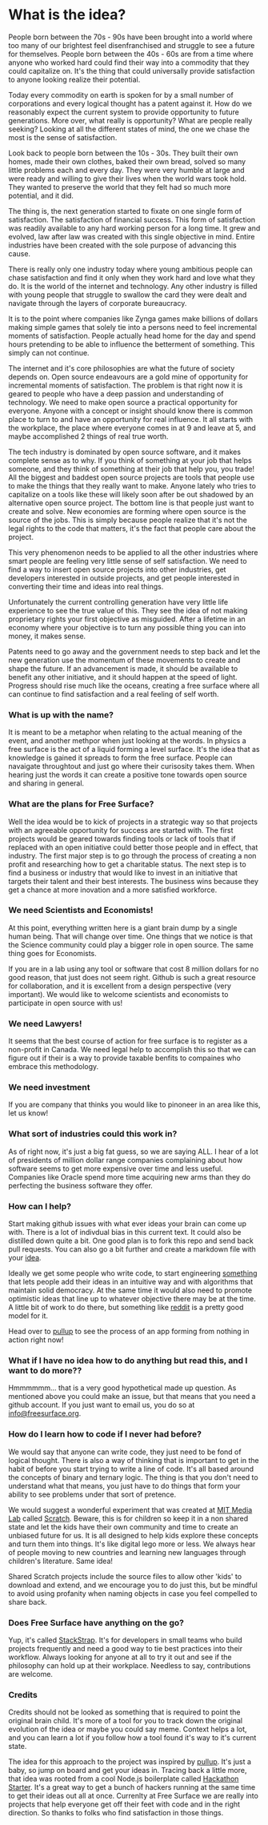 # What is the idea?

People born between  the 70s - 90s have been brought into a world where too many of our brightest feel disenfranchised and struggle to see a future for themselves.  People born between the 40s - 60s are from a time where anyone who worked hard could find their way into a commodity that they could capitalize on. It's the thing that could universally provide satisfaction to anyone looking realize their potential.

Today every commodity on earth is spoken for by a small number of corporations and every logical thought has a patent against it.  How do we reasonably expect the current system to provide opportunity to future generations.  More over, what really is opportunity?  What are people really seeking?  Looking at all the different states of mind, the one we chase the most is the sense of satisfaction.

Look back to people born between the 10s - 30s.  They built their own homes, made their own clothes, baked their own bread, solved so many little problems each and every day.  They were very humble at large and were ready and willing to give their lives when the world wars took hold.  They wanted to preserve the world that they felt had so much more potential, and it did.

The thing is, the next generation started to fixate on one single form of satisfaction.  The satisfaction of financial success.  This form of satisfaction was readily available to any hard working person for a long time.  It grew and evolved, law after law was created with this single objective in mind.  Entire industries have been created with the sole purpose of advancing this cause. 

There is really only one industry today where young ambitious people can chase satisfaction and find it only when they work hard and love what they do.  It is the world of the internet and technology.  Any other industry is filled with young people that struggle to swallow the card they were dealt and navigate through the layers of corporate bureaucracy.

It is to the point where companies like Zynga games make billions of dollars making simple games that solely tie into a persons need to feel incremental moments of satisfaction.  People actually head home for the day and spend hours pretending to be able to influence the betterment of something.  This simply can not continue.

The internet and it's core philosophies are what the future of society depends on.  Open source endeavours are a gold mine of opportunity for incremental moments of satisfaction.  The problem is that right now it is geared to people who have a deep passion and understanding of technology.  We need to make open source a practical opportunity for everyone.  Anyone with a concept or insight should know there is common place to turn to and have an opportunity for real influence.  It all starts with the workplace, the place where everyone comes in at 9 and leave at 5, and maybe accomplished 2 things of real true worth.  

The tech industry is dominated by open source software, and it makes complete sense as to why.  If you think of something at your job that helps someone, and they think of something at their job that help you, you trade!  All the biggest and baddest open source projects are tools that people use to make the things that they really want to make.  Anyone lately who tries to capitalize on a tools like these will likely soon after be out shadowed by an alternative open source project.  The bottom line is that people just want to create and solve.  New economies are forming where open source is the source of the jobs. This is simply because people realize that it's not the legal rights to the code that matters, it's the fact that people care about the project.

This very phenomenon needs to be applied to all the other industries  where smart people are feeling very little sense of self satisfaction.  We need to find a way to insert open source projects into other industries, get developers interested in outside projects, and get people interested in converting their time and ideas into real things.

Unfortunately the current controlling generation have very little life experience to see the true value of this.  They see the idea of not making proprietary rights your first objective as misguided.  After a lifetime in an economy where your objective is to turn any possible thing you can into money, it makes sense.  

Patents need to go away and the government needs to step back and let the new generation use the momentum of these movements to create and shape the future.  If an advancement is made, it should be available to benefit any other initiative, and it should happen at the speed of light.  Progress should rise much like the oceans, creating a free surface where all can continue to find satisfaction and a real feeling of self worth.

### What is up with the name?

It is meant to be a metaphor when relating to the actual meaning of the event, and another methpor when 
just looking at the words. In physics a free surface is the act of a liquid forming a level 
surface. It's the idea that as knowledge is gained it spreads to form the free surface. 
People can navaigate throughtout and just go where their curisosity takes them. When hearing
just the words it can create a positive tone towards open source and sharing in general.

### What are the plans for Free Surface?

Well the idea would be to kick of projects in a strategic way so that projects with an 
agreeable opportunity for success are started with.  The first projects would be 
geared towards finding tools or lack of tools that if replaced with an open 
initiative could better those people and in effect, that industry.  The first major step is
to go through the process of creating a non profit and researching how to get
a charitable status.  The next step is to find a business or industry that would 
like to invest in an initiative that targets their talent and their best interests. The
business wins because they get a chance at more inovation and a more satisfied workforce.

### We need Scientists and Economists!

At this point, everything written here is a giant brain dump by a single human being.  That
will change over time.  One things that we notice is that the Science community could play
a bigger role in open source.  The same thing goes for Economists.

If you are in a lab using any tool or software that cost 8 million dollars for no good reason,
that just does not seem right.  Github is such a great resource for collaboration, and it is
excellent from a design perspective (very important). We would like to welcome scientists
and economists to participate in open source with us!

### We need Lawyers!

It seems that the best course of action for free surface is to register as a non-profit in
Canada.  We need legal help to accomplish this so that we can figure out if their is a 
way to provide taxable benfits to compaines who embrace this methodology.

### We need investment

If you are company that thinks you would like to pinoneer in an area like this, let us 
know!

### What sort of industries could this work in?

As of right now, it's just a big fat guess, so we are saying ALL. I hear of a lot of
presidents of million dollar range companies complaining about how software seems to 
get more expensive over time and less useful. Companies like Oracle spend more time
acquiring new arms than they do perfecting the business software they offer.

### How can I help?
Start making github issues with what ever ideas your brain can come up with.  There is a lot
of indivdual bias in this current text. It could also be distilled down quite a bit. One
good plan is to fork this repo and send back pull requests. You can also go a bit further and 
create a markdown file with your [idea](ideas).

Ideally we get some people who write code, to start engineering [something](ideas/freesurface.md) that lets people
add their ideas in an intuitive way and with algorithms that maintain solid democracy. 
At the same time it would also need to promote optimistic ideas that line up to whatever 
objective there may be at the time. A little bit of work to do there, but something like 
[reddit](http://reddit.com) is a pretty good model for it.

Head over to [pullup](http://pullup.herokuapp.com/) to see the process of an app forming from
nothing in action right now!

### What if I have no idea how to do anything but read this, and I want to do more??

Hmmmmmm... that is a very good hypothetical made up question. As mentioned above you could 
make an issue, but that means that you need a github account.  If you just want to email
us, you do so at info@freesurface.org.

### How do I learn how to code if I never had before?

We would say that anyone can write code, they just need to be fond of logical thought.  There
is also a way of thinking that is important to get in the habit of before you start 
trying to write a line of code. It's all based around the concepts of binary and ternary logic. 
The thing is that you don't need to understand what that means, you just have to do things that 
form your ability to see problems under that sort of pretence.

We would suggest a wonderful experiment that was created at [MIT Media Lab](http://www.media.mit.edu/)
called [Scratch](http://scratch.mit.edu/). Beware, this is for children so keep it in a non shared 
state and let the kids have their own community and time to create an unbiased future for us. It is
all designed to help kids explore these concepts and turn them into things.  It's like digital lego
more or less. We always hear of people moving to new countries and learning new languages through
children's literature.  Same idea!

Shared Scratch projects include the source files to allow other 'kids' to download and extend, and we encourage you to do just this, but be mindful to avoid using profanity when naming objects in case you feel compelled to share back.

### Does Free Surface have anything on the go?

Yup, it's called [StackStrap](https://github.com/freesurface/stackstrap). It's for developers
in small teams who build projects frequently and need a good way to tie best practices into
their workflow. Always looking for anyone at all to try it out and see if the philosophy can
hold up at their workplace. Needless to say, contributions are welcome.

### Credits

Credits should not be looked as something that is required to point the original brain child. It's
more of a tool for you to track down the original evolution of the idea or maybe you could say meme.
Context helps a lot, and you can learn a lot if you follow  how a tool found it's way to it's 
current state.

The idea for this approach to the project was inspired by [pullup](https://github.com/larvalabs/pullup).
It's just a baby, so jump on board and get your ideas in.  Tracing back a little more, that idea was
rooted from a cool Node.js boilerplate called [Hackathon Starter](https://github.com/sahat/hackathon-starter).
It's a great way to get a bunch of hackers running at the same time to get their ideas out all at once.
Currenlty at Free Surface we are really into projects that help everyone get off their feet with code
and in the right direction. So thanks to folks who find satisfaction in those things.

